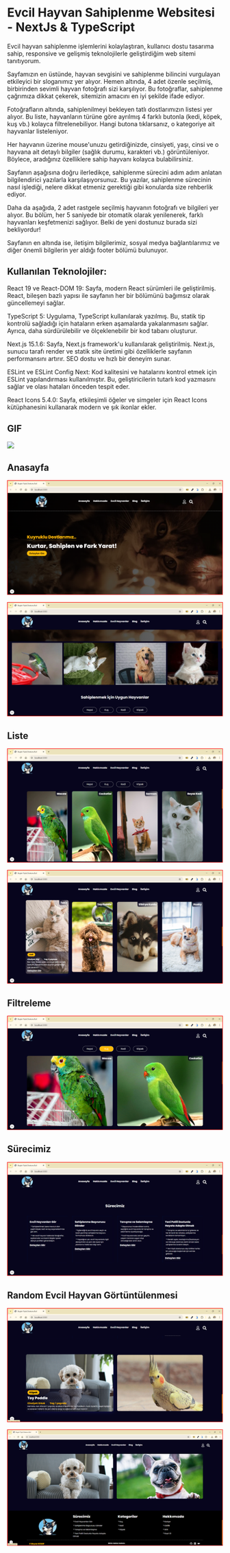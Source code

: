 <h1>Evcil Hayvan Sahiplenme Websitesi - NextJs & TypeScript</h1>

Evcil hayvan sahiplenme işlemlerini kolaylaştıran, kullanıcı dostu tasarıma sahip, responsive ve gelişmiş teknolojilerle geliştirdiğim web sitemi tanıtıyorum.

Sayfamızın en üstünde, hayvan sevgisini ve sahiplenme bilincini vurgulayan etkileyici bir sloganımız yer alıyor. Hemen altında, 4 adet özenle seçilmiş, birbirinden sevimli hayvan fotoğrafı sizi karşılıyor. Bu fotoğraflar, sahiplenme çağrımıza dikkat çekerek, sitemizin amacını en iyi şekilde ifade ediyor.

Fotoğrafların altında, sahiplenilmeyi bekleyen tatlı dostlarımızın listesi yer alıyor. Bu liste, hayvanların türüne göre ayrılmış 4 farklı butonla (kedi, köpek, kuş vb.) kolayca filtrelenebiliyor. Hangi butona tıklarsanız, o kategoriye ait hayvanlar listeleniyor.

Her hayvanın üzerine mouse'unuzu getirdiğinizde, cinsiyeti, yaşı, cinsi ve o hayvana ait detaylı bilgiler (sağlık durumu, karakteri vb.) görüntüleniyor. Böylece, aradığınız özelliklere sahip hayvanı kolayca bulabilirsiniz.

Sayfanın aşağısına doğru ilerledikçe, sahiplenme sürecini adım adım anlatan bilgilendirici yazılarla karşılaşıyorsunuz. Bu yazılar, sahiplenme sürecinin nasıl işlediği, nelere dikkat etmeniz gerektiği gibi konularda size rehberlik ediyor.

Daha da aşağıda, 2 adet rastgele seçilmiş hayvanın fotoğrafı ve bilgileri yer alıyor. Bu bölüm, her 5 saniyede bir otomatik olarak yenilenerek, farklı hayvanları keşfetmenizi sağlıyor. Belki de yeni dostunuz burada sizi bekliyordur!

Sayfanın en altında ise, iletişim bilgilerimiz, sosyal medya bağlantılarımız ve diğer önemli bilgilerin yer aldığı footer bölümü bulunuyor.


<h2>Kullanılan Teknolojiler:</h2>

React 19 ve React-DOM 19: Sayfa, modern React sürümleri ile geliştirilmiş. React, bileşen bazlı yapısı ile sayfanın her bir bölümünü bağımsız olarak güncellemeyi sağlar.

TypeScript 5: Uygulama, TypeScript kullanılarak yazılmış. Bu, statik tip kontrolü sağladığı için hataların erken aşamalarda yakalanmasını sağlar. Ayrıca, daha sürdürülebilir ve ölçeklenebilir bir kod tabanı oluşturur.

Next.js 15.1.6: Sayfa, Next.js framework'u kullanılarak geliştirilmiş. Next.js, sunucu tarafı render ve statik site üretimi gibi özelliklerle sayfanın performansını artırır. SEO dostu ve hızlı bir deneyim sunar.

ESLint ve ESLint Config Next: Kod kalitesini ve hatalarını kontrol etmek için ESLint yapılandırması kullanılmıştır. Bu, geliştiricilerin tutarlı kod yazmasını sağlar ve olası hataları önceden tespit eder.

React Icons 5.4.0: Sayfa, etkileşimli öğeler ve simgeler için React Icons kütüphanesini kullanarak modern ve şık ikonlar ekler.


<h2>GIF</h2>

![](./public/assets/evcilHayvanSahiplenme-gif.gif)

<h2>Anasayfa</h2>

![](./public/assets/main.png)

![](./public/assets/main2.png)

<h2>Liste</h2>

![](./public/assets/list.png)

![](./public/assets/list2.png)

<h2>Filtreleme</h2>

![](./public/assets/filter.png)

<h2>Sürecimiz</h2>

![](./public/assets/surec.png)

<h2>Random Evcil Hayvan Görtüntülenmesi</h2>

![](./public/assets/random.png)

![](./public/assets/randomvefooter.png)

